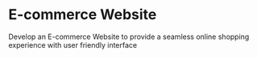 # E-commerce Website

Develop an E-commerce Website to provide a seamless online shopping experience with user friendly interface

